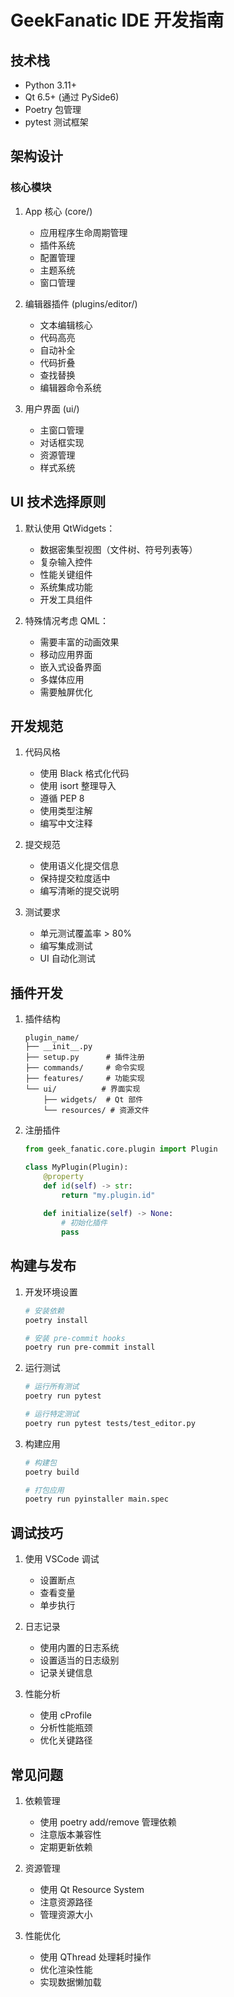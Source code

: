 # GeekFanatic IDE 开发指南

## 技术栈

- Python 3.11+
- Qt 6.5+ (通过 PySide6)
- Poetry 包管理
- pytest 测试框架

## 架构设计

### 核心模块

1. App 核心 (core/)
   - 应用程序生命周期管理
   - 插件系统
   - 配置管理
   - 主题系统
   - 窗口管理

2. 编辑器插件 (plugins/editor/)
   - 文本编辑核心
   - 代码高亮
   - 自动补全
   - 代码折叠
   - 查找替换
   - 编辑器命令系统

3. 用户界面 (ui/)
   - 主窗口管理
   - 对话框实现
   - 资源管理
   - 样式系统

## UI 技术选择原则

1. 默认使用 QtWidgets：
   - 数据密集型视图（文件树、符号列表等）
   - 复杂输入控件
   - 性能关键组件
   - 系统集成功能
   - 开发工具组件

2. 特殊情况考虑 QML：
   - 需要丰富的动画效果
   - 移动应用界面
   - 嵌入式设备界面
   - 多媒体应用
   - 需要触屏优化

## 开发规范

1. 代码风格
   - 使用 Black 格式化代码
   - 使用 isort 整理导入
   - 遵循 PEP 8
   - 使用类型注解
   - 编写中文注释

2. 提交规范
   - 使用语义化提交信息
   - 保持提交粒度适中
   - 编写清晰的提交说明

3. 测试要求
   - 单元测试覆盖率 > 80%
   - 编写集成测试
   - UI 自动化测试

## 插件开发

1. 插件结构
   ```
   plugin_name/
   ├── __init__.py
   ├── setup.py      # 插件注册
   ├── commands/     # 命令实现
   ├── features/     # 功能实现
   └── ui/          # 界面实现
       ├── widgets/  # Qt 部件
       └── resources/ # 资源文件
   ```

2. 注册插件
   ```python
   from geek_fanatic.core.plugin import Plugin

   class MyPlugin(Plugin):
       @property
       def id(self) -> str:
           return "my.plugin.id"
        
       def initialize(self) -> None:
           # 初始化插件
           pass
   ```

## 构建与发布

1. 开发环境设置
   ```bash
   # 安装依赖
   poetry install
   
   # 安装 pre-commit hooks
   poetry run pre-commit install
   ```

2. 运行测试
   ```bash
   # 运行所有测试
   poetry run pytest
   
   # 运行特定测试
   poetry run pytest tests/test_editor.py
   ```

3. 构建应用
   ```bash
   # 构建包
   poetry build
   
   # 打包应用
   poetry run pyinstaller main.spec
   ```

## 调试技巧

1. 使用 VSCode 调试
   - 设置断点
   - 查看变量
   - 单步执行

2. 日志记录
   - 使用内置的日志系统
   - 设置适当的日志级别
   - 记录关键信息

3. 性能分析
   - 使用 cProfile
   - 分析性能瓶颈
   - 优化关键路径

## 常见问题

1. 依赖管理
   - 使用 poetry add/remove 管理依赖
   - 注意版本兼容性
   - 定期更新依赖

2. 资源管理
   - 使用 Qt Resource System
   - 注意资源路径
   - 管理资源大小

3. 性能优化
   - 使用 QThread 处理耗时操作
   - 优化渲染性能
   - 实现数据懒加载